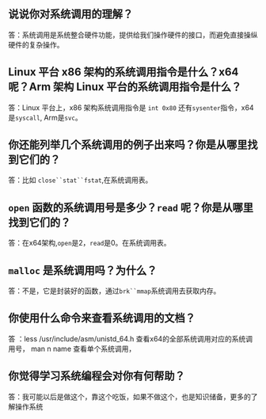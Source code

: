 ## 说说你对系统调用的理解？

答：系统调用是系统整合硬件功能，提供给我们操作硬件的接口，而避免直接操纵硬件的复杂操作。

## Linux 平台 x86 架构的系统调用指令是什么？x64 呢？Arm 架构 Linux 平台的系统调用指令是什么？

答：Linux 平台上，x86 架构系统调用指令是 `int 0x80` 还有`sysenter`指令，x64是`syscall`,
Arm是`svc`。

## 你还能列举几个系统调用的例子出来吗？你是从哪里找到它们的？

答：比如 `close``stat``fstat`,在系统调用表。

## `open` 函数的系统调用号是多少？`read` 呢？你是从哪里找到它们的？

答：在x64架构,`open`是2，`read`是0。在系统调用表。

## `malloc` 是系统调用吗？为什么？

答：不是，它是封装好的函数，通过`brk``mmap`系统调用去获取内存。

## 你使用什么命令来查看系统调用的文档？

答 ：less /usr/include/asm/unistd_64.h 查看x64的全部系统调用对应的系统调用号，
     man n name  查看单个系统调用，

## 你觉得学习系统编程会对你有何帮助？

答：我可能以后是做这个，靠这个吃饭，如果不做这个，也是知识储备，更多的了解操作系统
